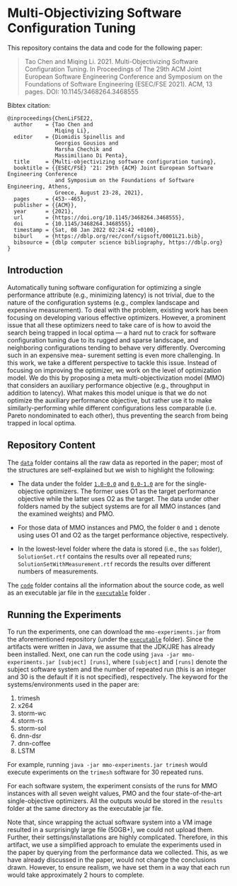 # Multi-Objectivizing Software Configuration Tuning

This repository contains the data and code for the following paper:

> Tao Chen and Miqing Li. 2021. Multi-Objectivizing Software Configuration Tuning. In Proceedings of The 29th ACM Joint European Software Engineering Conference and Symposium on the Foundations of Software Engineering (ESEC/FSE 2021). ACM, 13 pages. DOI: 10.1145/3468264.3468555

Bibtex citation:

``` 
@inproceedings{ChenLiFSE22,
  author    = {Tao Chen and
               Miqing Li},
  editor    = {Diomidis Spinellis and
               Georgios Gousios and
               Marsha Chechik and
               Massimiliano Di Penta},
  title     = {Multi-objectivizing software configuration tuning},
  booktitle = {{ESEC/FSE} '21: 29th {ACM} Joint European Software Engineering Conference
               and Symposium on the Foundations of Software Engineering, Athens,
               Greece, August 23-28, 2021},
  pages     = {453--465},
  publisher = {{ACM}},
  year      = {2021},
  url       = {https://doi.org/10.1145/3468264.3468555},
  doi       = {10.1145/3468264.3468555},
  timestamp = {Sat, 08 Jan 2022 02:24:42 +0100},
  biburl    = {https://dblp.org/rec/conf/sigsoft/0001L21.bib},
  bibsource = {dblp computer science bibliography, https://dblp.org}
}
```

## Introduction

Automatically tuning software configuration for optimizing a single performance attribute (e.g., minimizing latency) is not trivial, due to the nature of the configuration systems (e.g., complex landscape and expensive measurement). To deal with the problem, existing work has been focusing on developing various effective optimizers. However, a prominent issue that all these optimizers need to take care of is how to avoid the search being trapped in local optima — a hard nut to crack for software configuration tuning due to its rugged and sparse landscape, and neighboring configurations tending to behave very differently. Overcoming such in an expensive mea- surement setting is even more challenging. In this work, we take a different perspective to tackle this issue. Instead of focusing on improving the optimizer, we work on the level of optimization model. We do this by proposing a meta multi-objectivization model (MMO) that considers an auxiliary performance objective (e.g., throughput in addition to latency). What makes this model unique is that we do not optimize the auxiliary performance objective, but rather use it to make similarly-performing while different configurations less comparable (i.e. Pareto nondominated to each other), thus preventing the search from being trapped in local optima.


## Repository Content

The [`data`](https://github.com/taochen/mmo-fse-2021/tree/main/data) folder contains all the raw data as reported in the paper; most of the structures are self-explained but we wish to highlight the following:

* The data under the folder [`1.0-0.0`](https://github.com/taochen/mmo-fse-2021/tree/main/data/1.0-0.0) and [`0.0-1.0`](https://github.com/taochen/mmo-fse-2021/tree/main/data/0.0-1.0) are for the single-objective optimizers. The former uses O1 as the target performance objective while the latter uses O2 as the target. The data under other folders named by the subject systems are for all MMO instances (and the examined weights) and PMO.

* For those data of MMO instances and PMO, the folder `0` and `1` denote using uses O1 and O2 as the target performance objective, respectively.

* In the lowest-level folder where the data is stored (i.e., the `sas` folder), `SolutionSet.rtf` contains the results over all repeated runs; `SolutionSetWithMeasurement.rtf` records the results over different numbers of measurements.

The [`code`](https://github.com/taochen/mmo-fse-2021/tree/main/code) folder contains all the information about the source code, as well as an executable jar file in the [`executable`](https://github.com/taochen/mmo-fse-2021/tree/main/executable) folder .


## Running the Experiments

To run the experiments, one can download the `mmo-experiments.jar` from the aforementioned repository (under the [`executable`](https://github.com/taochen/mmo-fse-2021/tree/main/executable) folder). Since the artifacts were written in Java, we assume that the JDK/JRE has already been installed. Next, one can run the code using `java -jar mmo-experiments.jar [subject] [runs]`, where `[subject]` and `[runs]` denote the subject software system and the number of repeated run (this is an integer and 30 is the default if it is not specified), respectively. The keyword for the systems/environments used in the paper are: 

1. trimesh 
1. x264
1. storm-wc
1. storm-rs
1. storm-sol
1. dnn-dsr
1. dnn-coffee
1. LSTM 

For example, running `java -jar mmo-experiments.jar trimesh` would execute experiments on the `trimesh` software for 30 repeated runs.

For each software system, the experiment consists of the runs for MMO instances with all seven weight values, PMO and the four state-of-the-art single-objective optimizers. All the outputs would be stored in the `results` folder at the same directory as the executable jar file.

Note that, since wrapping the actual software system into a VM image resulted in a surprisingly large file (50GB+), we could not upload them. Further, their settings/installations are highly complicated. Therefore, in this artifact, we use a simplified approach to emulate the experiments used in the paper by querying from the performance data we collected. This, as we have already discussed in the paper, would not change the conclusions drawn. However, to ensure realism, we have set them in a way that each run would take approximately 2 hours to complete.


